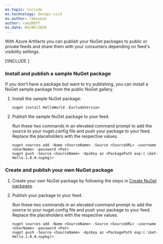 ```yaml
---
ms.topic: include
ms.technology: devops-cicd
ms.author: rabououn
author: ramiMSFT
ms.date: 04/06/2020
---
```


With Azure Artifacts you can publish your NuGet packages to public or private feeds and share them with your consumers depending on feed's visibility settings.

[!INCLUDE [](nuget-publish-endpoint.md)]

### Install and publish a sample NuGet package  

If you don't have a package but want to try publishing, you can install a NuGet sample package from the public NuGet gallery.

1. Install the sample NuGet package:

   ```Command
   nuget install HelloWorld -ExcludeVersion
   ```

1. Publish the sample NuGet package to your feed.

   Run these two commands in an elevated command prompt to add the source to your nuget.config file and push your package to your feed. Replace the placeholders with the respective values.

   ```Command
   nuget sources add -Name <SourceName> -Source <SourceURL> -username <UserName> -password <Pat>
   nuget push -Source <SourceName> -ApiKey az <PackagePath exp:(.\Get-Hello.1.0.0.nupkg)>
   ```

### Create and publish your own NuGet package

1. Create your own NuGet package by following the steps in [Create NuGet packages](/nuget/create-packages/creating-a-package).

1. Publish your package to your feed.

   Run these two commands in an elevated command prompt to add the source to your nuget.config file and push your package to your feed. Replace the placeholders with the respective values.

   ```Command
   nuget sources add -Name <SourceName> -Source <SourceURL> -username <UserName> -password <Pat>
   nuget push -Source <SourceName> -ApiKey az <PackagePath exp:(.\Get-Hello.1.0.0.nupkg)>
   ```
